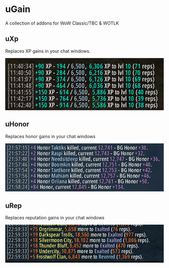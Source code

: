 # uGain

A collection of addons for WoW Classic/TBC & WOTLK

## uXp

Replaces XP gains in your chat windows.

![XP Gain](./images/XPGain.png)

## uHonor

Replaces honor gains in your chat windows

![Honor Gain](./images/HonorGain.png)

## uRep

Replaces reputation gains in your chat windows

![Rep Gain](./images/RepGain.png)
